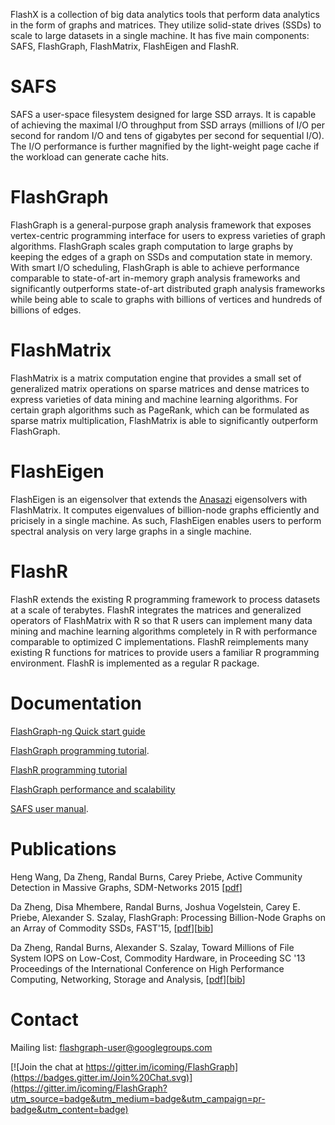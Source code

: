 FlashX is a collection of big data analytics tools that perform data analytics
in the form of graphs and matrices. They utilize solid-state drives (SSDs) to
scale to large datasets in a single machine. It has five main components:
SAFS, FlashGraph, FlashMatrix, FlashEigen and FlashR.

SAFS
========

SAFS a user-space filesystem designed for large SSD arrays. It is capable of
achieving the maximal I/O throughput from SSD arrays (millions of I/O per
second for random I/O and tens of gigabytes per second for sequential I/O).
The I/O performance is further magnified by the light-weight page cache if
the workload can generate cache hits.

FlashGraph
===========

FlashGraph is a general-purpose graph analysis framework that exposes
vertex-centric programming interface for users to express varieties of
graph algorithms. FlashGraph scales graph computation to large graphs by
keeping the edges of a graph on SSDs and computation state in memory.
With smart I/O scheduling, FlashGraph is able to achieve performance
comparable to state-of-art in-memory graph analysis frameworks and
significantly outperforms state-of-art distributed graph analysis frameworks
while being able to scale to graphs with billions of vertices and hundreds
of billions of edges.

FlashMatrix
===========

FlashMatrix is a matrix computation engine that provides a small set of
generalized matrix operations on sparse matrices and dense matrices to express
varieties of data mining and machine learning algorithms. For certain graph
algorithms such as PageRank, which can be formulated as sparse matrix
multiplication, FlashMatrix is able to significantly outperform FlashGraph.

FlashEigen
==========
FlashEigen is an eigensolver that extends the
[Anasazi](https://trilinos.org/packages/anasazi/) eigensolvers with FlashMatrix.
It computes eigenvalues of billion-node graphs efficiently and pricisely
in a single machine. As such, FlashEigen enables users to perform spectral
analysis on very large graphs in a single machine.

FlashR
===========

FlashR extends the existing R programming framework to process datasets at
a scale of terabytes. FlashR integrates the matrices and generalized operators
of FlashMatrix with R so that R users can implement many data mining and
machine learning algorithms completely in R with performance comparable
to optimized C implementations. FlashR reimplements many existing R functions
for matrices to provide users a familiar R programming environment. FlashR
is implemented as a regular R package.

Documentation
========

[FlashGraph-ng Quick start guide](http://www.flashgraph.net/documents/get_started2)

[FlashGraph programming tutorial](http://www.flashgraph.net/documents/tutorials/flashgraph-programming).

[FlashR programming tutorial](http://www.flashgraph.net/documents/tutorials/flashr-programming)

[FlashGraph performance and scalability](https://github.com/icoming/FlashGraph/wiki/FlashGraph-performance)

[SAFS user manual](https://github.com/icoming/FlashGraph/wiki/SAFS-user-manual).

Publications
========
Heng Wang, Da Zheng, Randal Burns, Carey Priebe, Active Community Detection in Massive Graphs, SDM-Networks 2015 [[pdf](http://arxiv.org/pdf/1412.8576v3.pdf)]

Da Zheng, Disa Mhembere, Randal Burns, Joshua Vogelstein, Carey E. Priebe, Alexander S. Szalay, FlashGraph: Processing Billion-Node Graphs on an Array of Commodity SSDs, FAST'15, [[pdf](https://www.usenix.org/system/files/conference/fast15/fast15-paper-zheng.pdf)][[bib](https://www.usenix.org/biblio/export/bibtex/188418)]

Da Zheng, Randal Burns, Alexander S. Szalay, Toward Millions of File System IOPS on Low-Cost, Commodity Hardware, in Proceeding SC '13 Proceedings of the International Conference on High Performance Computing, Networking, Storage and Analysis, [[pdf](http://www.cs.jhu.edu/~zhengda/sc13.pdf)][[bib](http://dl.acm.org/downformats.cfm?id=2503225&parent_id=2503210&expformat=bibtex&CFID=445591569&CFTOKEN=95321450)]

Contact
========

Mailing list: flashgraph-user@googlegroups.com

[![Join the chat at https://gitter.im/icoming/FlashGraph](https://badges.gitter.im/Join%20Chat.svg)](https://gitter.im/icoming/FlashGraph?utm_source=badge&utm_medium=badge&utm_campaign=pr-badge&utm_content=badge)

